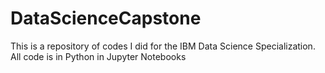 # DataScienceCapstone
This is a repository of codes I did for the IBM Data Science Specialization. All code is in Python in Jupyter Notebooks
